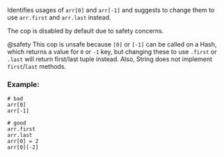 Identifies usages of `arr[0]` and `arr[-1]` and suggests to change
them to use `arr.first` and `arr.last` instead.

The cop is disabled by default due to safety concerns.

@safety
    This cop is unsafe because `[0]` or `[-1]` can be called on a Hash,
    which returns a value for `0` or `-1` key, but changing these to use
    `.first` or `.last` will return first/last tuple instead. Also, String
    does not implement `first`/`last` methods.

### Example:
    # bad
    arr[0]
    arr[-1]

    # good
    arr.first
    arr.last
    arr[0] = 2
    arr[0][-2]
